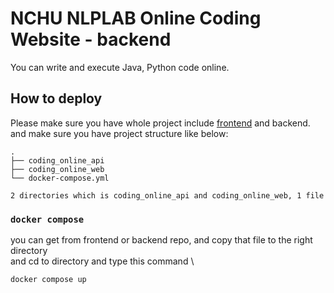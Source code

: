 # NCHU NLPLAB Online Coding Website - backend

You can write and execute Java, Python code online.

## How to deploy

Please make sure you have whole project include [frontend]((https://github.com/allen3325/coding_online_web)) and backend.\
and make sure you have project structure like below:
```
.
├── coding_online_api
├── coding_online_web
└── docker-compose.yml

2 directories which is coding_online_api and coding_online_web, 1 file
```

### `docker compose`

you can get from frontend or backend repo, and copy that file to the right directory \
and cd to directory and type this command \
```
docker compose up
```